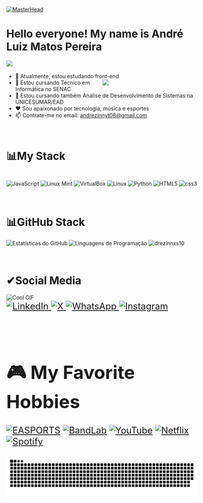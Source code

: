 [![MasterHead](https://i.pinimg.com/originals/61/8f/08/618f083c61a7460ce0a6064319af41bd.gif)]()



# Hello everyone! My name is André Luiz Matos Pereira <a href="https://visitcount.itsvg.in">
  <img src="https://visitcount.itsvg.in/api?id=drezinnxs10&label=Profile%20Views&color=6666&icon=&pretty=true" />
</a>


- 🔭 Atualmente, estou estudando front-end <img src = "https://i.pinimg.com/originals/69/e6/f6/69e6f674d4ab40834c31493d21d9560c.gif" width = "250px" align = "right">
- 📌 Estou cursando Técnico em Informática no SENAC
- 📌 Estou cursando também Análise de Desenvolvimento de Sistemas na UNICESUMAR/EAD
- ❤  Sou apaixonado por tecnologia, música e esportes
- 📫 Contrate-me no email: andrezinnyt08@gmail.com


<h1><br>📊My Stack<br></h1>
<div style="display: incline_block"><br>
<img src="https://img.shields.io/badge/JavaScript-DAA520?style=for-the-badge&logo=javascript&logoColor=FFFAFA" alt="JavaScript" />
<img src="https://img.shields.io/badge/Linux_Mint-87CF3F?style=for-the-badge&logo=linuxmint&logoColor=white" alt="Linux Mint" />
<img src="https://img.shields.io/badge/VirtualBox-1E90FF?style=for-the-badge&logo=virtualbox&logoColor=white" alt="VirtualBox" />
<img src="https://img.shields.io/badge/Linux-FCC624?style=for-the-badge&logo=linux&logoColor=white" alt="Linux" />
<img src="https://img.shields.io/badge/Python-333333?style=for-the-badge&logo=python&logoColor=FFD43B" alt="Python" />
<img src="https://img.shields.io/badge/HTML5-E34F26?style=for-the-badge&logo=html5&logoColor=FFFFFF" alt="HTML5" />
<img src="https://img.shields.io/badge/css3-3776AB?style=for-the-badge&logo=css3&logoColor=FFD43B" alt="css3" />
</div>
 <h1><br>📊GitHub Stack<br></h1>
    <a href-"https://github.com/drezinnxs10">
   <img src="https://github-readme-stats.vercel.app/api?username=drezinnxs10&show_icons=true&theme=tokyonight" alt="Estatísticas do GitHub" />
   <img src="https://github-readme-stats.vercel.app/api/top-langs/?username=drezinnxs10&layout=compact&theme=tokyonight" alt="Linguagens de Programação" />
   <img src="https://github-readme-streak-stats.herokuapp.com/?user=drezinnxs10&theme=tokyonight" alt="drezinnxs10"/>
</div>

<h1><br>✔Social Media<br></h1>
<img src="https://media.giphy.com/media/j5oP7zSilio3SewxAA/giphy.gif?cid=790b7611cgez05fmbv48vlihp0nt8t39rs2vrgjbgdv25p5u&ep=v1_gifs_search&rid=giphy.gif&ct=g" alt="Cool GIF" width="500"/>

<div style="font-size: 24px;">
    <a href="https://linkedin.com/in/andré-luiz-matos-pereira-633244282/" target="_blank">
        <img src="https://img.shields.io/badge/LinkedIn-363636?style=for-the-badge&logo=linkedin&logoColor=white" alt="LinkedIn" />
    </a>
    <a href="https://twitter.com/@_drezinnxs10" target="_blank">
       <img src="https://img.shields.io/badge/Twitter-363636?style=for-the-badge&logo=x&logoColor=white" alt="X" />
    </a>
    <a href="https://wa.me/+5511989795701" target="_blank">
        <img src="https://img.shields.io/badge/WhatsApp-363636?style=for-the-badge&logo=whatsapp&logoColor=white" alt="WhatsApp" />
    </a>
    <a href="https://instagram.com/_drezinnxs10" target="_blank">
        <img src="https://img.shields.io/badge/Instagram-363636?style=for-the-badge&logo=instagram&logoColor=white" alt="Instagram" />
    </a>

### <h1><br>🎮 My Favorite Hobbies</br></h1>
[![EASPORTS](https://img.shields.io/badge/EA_SPORTS-FFFAFA?style=for-the-badge&logo=ea&logoColor=black)](https://www.ea.com/games/fifa)
[![BandLab](https://img.shields.io/badge/BandLab-FF1D25?style=for-the-badge&logo=bandlab&logoColor=white)](https://www.bandlab.com)
[![YouTube](https://img.shields.io/badge/YouTube-FF0000?style=for-the-badge&logo=youtube&logoColor=white)](https://www.youtube.com)
[![Netflix](https://img.shields.io/badge/Netflix-E50914?style=for-the-badge&logo=netflix&logoColor=white)](https://www.netflix.com)
[![Spotify](https://img.shields.io/badge/Spotify-1DB954?style=for-the-badge&logo=spotify&logoColor=white)](https://www.spotify.com)

 
</div>

<picture align="center">
  <source media="(prefers-color-scheme: dark)" srcset="https://raw.githubusercontent.com/mari4souza/mari4souza/output/github-contribution-grid-snake-dark.svg">
  <source media="(prefers-color-scheme: light)" srcset="https://raw.githubusercontent.com/mari4souza/mari4souza/output/github-contribution-grid-snake-dark.svg">
  <img align="center" alt="github contribution grid snake animation" src="https://raw.githubusercontent.com/mari4souza/mari4souza/output/github-contribution-grid-snake.svg">
</picture>
    
</div>
          
          
  
          

